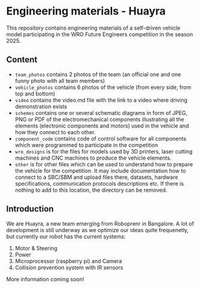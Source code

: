 Engineering materials - Huayra
====

This repository contains engineering materials of a self-driven vehicle model participating in the WRO Future Engineers competition in the season 2025.

## Content

* `team_photos` contains 2 photos of the team (an official one and one funny photo with all team members)
* `vehicle_photos` contains 6 photos of the vehicle (from every side, from top and bottom)
* `video` contains the video.md file with the link to a video where driving demonstration exists
* `schemes` contains one or several schematic diagrams in form of JPEG, PNG or PDF of the electromechanical components illustrating all the elements (electronic components and motors) used in the vehicle and how they connect to each other.
* `component_code` contains code of control software for all components which were programmed to participate in the competition
* `wro_designs` is for the files for models used by 3D printers, laser cutting machines and CNC machines to produce the vehicle elements.
* `other` is for other files which can be used to understand how to prepare the vehicle for the competition. It may include documentation how to connect to a SBC/SBM and upload files there, datasets, hardware specifications, communication protocols descriptions etc. If there is nothing to add to this location, the directory can be removed.

## Introduction

We are Huayra, a new team emerging from Roboprenr in Bangalore. A lot of development is still underway as we optimize our ideas quite frequenetly, but currently our robot has the current systems:
1) Motor & Steering
2) Power
3) Microprocessor (raspberry pi) and Camera
4) Collision prevention system with IR sensors

More information coming soon!

